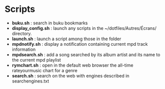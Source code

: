 # Scripts

* **buku.sh** : search in buku bookmarks
* **display_config.sh** : launch any scripts in the ~/dotfiles/Autres/Écrans/ directory.
* **launch.sh** : launch a script among those in the folder
* **mpdnotify.sh** : display a notification containing current mpd track information
* **mpdsearch.sh** : add a song searched by its album artist and its name to
    the current mpd playlist
* **rymchart.sh** : open in the default web browser the all-time rateyourmusic
    chart for a genre
* **search.sh** : search on the web with engines described in searchengines.txt
